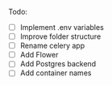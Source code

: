 Todo:
- [ ] Implement .env variables
- [ ] Improve folder structure
- [ ] Rename celery app
- [ ] Add Flower
- [ ] Add Postgres backend
- [ ] Add container names